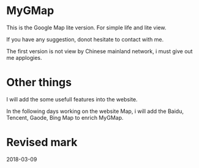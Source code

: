 # MyGMap

This is the Google Map lite version. For simple life and lite view.

If you have any suggestion, donot hesitate to contact with me.

The first version is not view by Chinese mainland network, i must give out me applogies.

# Other things

I will add the some usefull features into the website.

In the following days working on the website Map, i will add the Baidu, Tencent, Gaode, Bing Map to enrich MyGMap.


# Revised mark

2018-03-09


